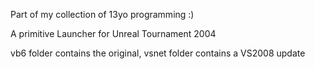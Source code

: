 Part of my collection of 13yo programming :)

A primitive Launcher for Unreal Tournament 2004

vb6 folder contains the original, vsnet folder contains a VS2008 update
